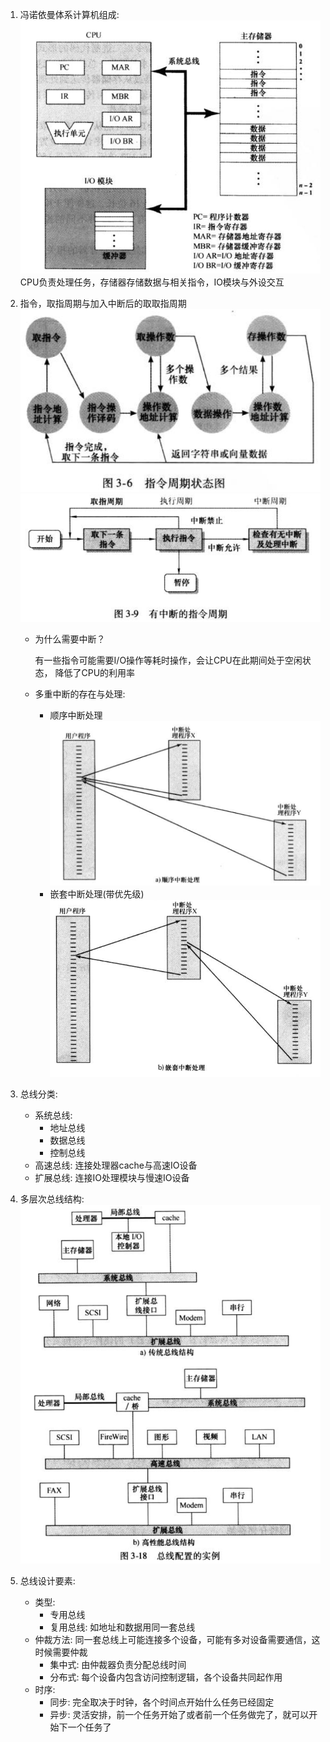 1. 冯诺依曼体系计算机组成:
    ![](./images/冯诺依曼.png)
    CPU负责处理任务，存储器存储数据与相关指令，IO模块与外设交互
    
2. 指令，取指周期与加入中断后的取取指周期
    ![](./images/取指周期.png)
    ![](./images/加入中断的取指周期.png)
    - 为什么需要中断？
        
        有一些指令可能需要I/O操作等耗时操作，会让CPU在此期间处于空闲状态，
        降低了CPU的利用率
    - 多重中断的存在与处理:
        - 顺序中断处理
        ![](./images/顺序中断处理.png)
        - 嵌套中断处理(带优先级)
        ![](./images/嵌套中断处理.png)
        
3. 总线分类:
    - 系统总线:
        - 地址总线
        - 数据总线
        - 控制总线
    - 高速总线: 连接处理器cache与高速IO设备
    - 扩展总线: 连接IO处理模块与慢速IO设备
    
4. 多层次总线结构:
    ![](./images/多层次总线结构.png)
    
5. 总线设计要素:
    - 类型:
        - 专用总线
        - 复用总线: 如地址和数据用同一套总线
    - 仲裁方法: 同一套总线上可能连接多个设备，可能有多对设备需要通信，这时候需要仲裁
        - 集中式: 由仲裁器负责分配总线时间
        - 分布式: 每个设备内包含访问控制逻辑，各个设备共同起作用
    - 时序:
        - 同步: 完全取决于时钟，各个时间点开始什么任务已经固定
        - 异步: 灵活安排，前一个任务开始了或者前一个任务做完了，就可以开始下一个任务了